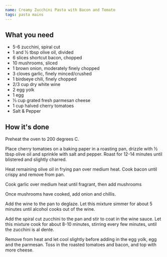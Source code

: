 ```yaml
---
name: Creamy Zucchini Pasta with Bacon and Tomato
tags: pasta mains
---
```


## What you need

* 5-6 zucchini, spiral cut
* 1 and ½ tbsp olive oil, divided
* 6 slices shortcut bacon, chopped
* 10 mushrooms, sliced
* 1 brown onion, moderately finely chopped
* 3 cloves garlic, finely minced/crushed
* 1 birdseye chili, finely chopped
* 2/3 cup dry white wine
* 2 egg yolk
* 1 egg
* ⅓ cup grated fresh parmesan cheese
* 1 cup halved cherry tomatoes
* Salt & Pepper

<!-- break -->

## How it's done

Preheat the oven to 200 degrees C.

Place cherry tomatoes on a baking paper in a roasting pan, drizzle with ½ tbsp olive oil and sprinkle with salt and pepper. Roast for 12-14 minutes until blistered and slightly charred.

Heat remaining olive oil in frying pan over medium heat. Cook bacon until crispy and remove from pan.

Cook garlic over medium heat until fragrant, then add mushrooms

Once mushrooms have cooked, add onion and chillis.

Add the wine to the pan to deglaze. Let this mixture simmer for about 5 minutes until alcohol cooks out of the wine.

Add the spiral cut zucchini to the pan and stir to coat in the wine sauce. Let this mixture cook for about 8-10 minutes, stirring every few minutes, until the zucchini is al dente.

Remove from heat and let cool slightly before adding in the egg yolk, egg and the parmesan. Toss in the roasted tomatoes and bacon, and top with more cheese.
